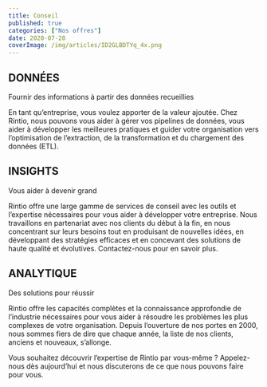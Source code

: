 ```yaml
---
title: Conseil
published: true
categories: ["Nos offres"]
date: 2020-07-28
coverImage: /img/articles/ID2GLBDTYq_4x.png
---
```


## DONNÉES

Fournir des informations à partir des données recueillies

En tant qu’entreprise, vous voulez apporter de la valeur ajoutée. Chez Rintio, nous pouvons vous aider à gérer vos pipelines de données, vous aider à développer les meilleures pratiques et guider votre organisation vers l’optimisation de l’extraction, de la transformation et du chargement des données (ETL).

## INSIGHTS

Vous aider à devenir grand

Rintio offre une large gamme de services de conseil avec les outils et l’expertise nécessaires pour vous aider à développer votre entreprise. Nous travaillons en partenariat avec nos clients du début à la fin, en nous concentrant sur leurs besoins tout en produisant de nouvelles idées, en développant des stratégies efficaces et en concevant des solutions de haute qualité et évolutives. Contactez-nous pour en savoir plus.

## ANALYTIQUE

Des solutions pour réussir

Rintio offre les capacités complètes et la connaissance approfondie de l’industrie nécessaires pour vous aider à résoudre les problèmes les plus complexes de votre organisation. Depuis l’ouverture de nos portes en 2000, nous sommes fiers de dire que chaque année, la liste de nos clients, anciens et nouveaux, s’allonge.

Vous souhaitez découvrir l’expertise de Rintio par vous-même ? Appelez-nous dès aujourd’hui et nous discuterons de ce que nous pouvons faire pour vous.
